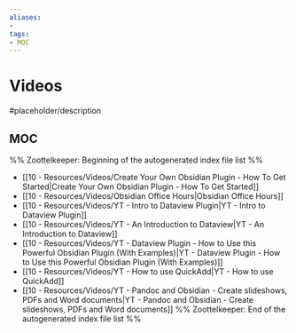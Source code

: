 ```yaml
---
aliases:
- 
tags:
- MOC
---
```


# Videos

#placeholder/description 

## MOC

%% Zoottelkeeper: Beginning of the autogenerated index file list  %%
-  [[10 - Resources/Videos/Create Your Own Obsidian Plugin - How To Get Started|Create Your Own Obsidian Plugin - How To Get Started]]
-  [[10 - Resources/Videos/Obsidian Office Hours|Obsidian Office Hours]]
-  [[10 - Resources/Videos/YT  - Intro to Dataview Plugin|YT  - Intro to Dataview Plugin]]
-  [[10 - Resources/Videos/YT - An Introduction to Dataview|YT - An Introduction to Dataview]]
-  [[10 - Resources/Videos/YT - Dataview Plugin - How to Use this Powerful Obsidian Plugin (With Examples)|YT - Dataview Plugin - How to Use this Powerful Obsidian Plugin (With Examples)]]
-  [[10 - Resources/Videos/YT - How to use QuickAdd|YT - How to use QuickAdd]]
-  [[10 - Resources/Videos/YT - Pandoc and Obsidian - Create slideshows, PDFs and Word documents|YT - Pandoc and Obsidian - Create slideshows, PDFs and Word documents]]
%% Zoottelkeeper: End of the autogenerated index file list  %%
